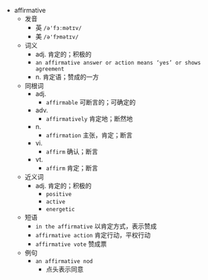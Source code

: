 - affirmative
  - 发音
    - 英 `/ə'fɜːmətɪv/`
    - 美 `/ə'fɝmətɪv/`
  - 词义
    - adj. 肯定的；积极的
    - `an affirmative answer or action means ‘yes’ or shows agreement`
    - n. 肯定语；赞成的一方
  - 同根词
    - adj.
      - `affirmable` 可断言的；可确定的
    - adv.
      - `affirmatively` 肯定地；断然地
    - n.
      - `affirmation` 主张，肯定；断言
    - vi.
      - `affirm` 确认；断言
    - vt.
      - `affirm` 肯定；断言
  - 近义词
    - adj. 肯定的；积极的
      - `positive`
      - `active`
      - `energetic`
  - 短语
    - `in the affirmative` 以肯定方式，表示赞成 
    - `affirmative action` 肯定行动，平权行动 
    - `affirmative vote` 赞成票 
  - 例句
    - `an affirmative nod`
      - 点头表示同意

